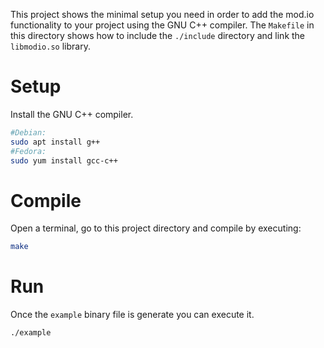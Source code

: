 This project shows the minimal setup you need in order to add the mod.io functionality to your project using the GNU C++ compiler. The `Makefile` in this directory shows how to include the `./include` directory and link the `libmodio.so` library.

# Setup

Install the GNU C++ compiler.

```bash
#Debian:
sudo apt install g++
#Fedora:
sudo yum install gcc-c++
```


# Compile

Open a terminal, go to this project directory and compile by executing:


```bash
make
```

# Run

Once the `example` binary file is generate you can execute it.


```bash
./example
```

